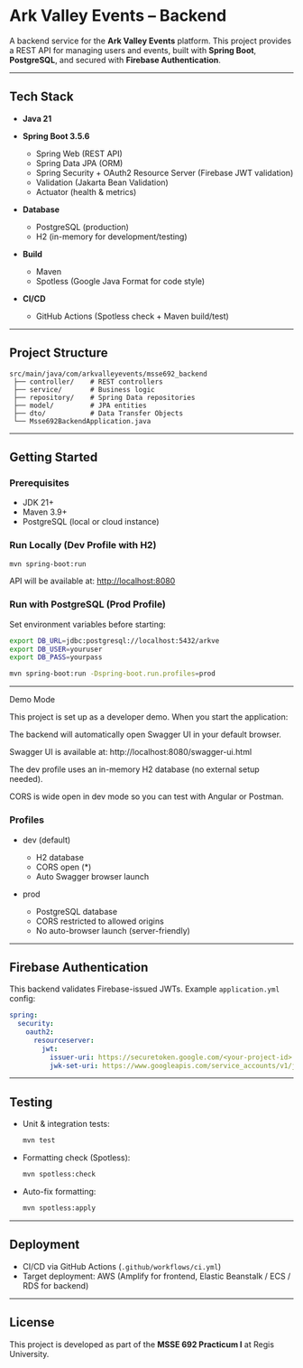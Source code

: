 # Ark Valley Events – Backend

[//]: # (![CI]&#40;https://github.com/JohnMKreski/msse692-backend/actions/workflows/ci.yml/badge.svg&#41;)

A backend service for the **Ark Valley Events** platform. This project provides a REST API for managing users and events, built with **Spring Boot**, **PostgreSQL**, and secured with **Firebase Authentication**.

---

## Tech Stack

* **Java 21**
* **Spring Boot 3.5.6**

    * Spring Web (REST API)
    * Spring Data JPA (ORM)
    * Spring Security + OAuth2 Resource Server (Firebase JWT validation)
    * Validation (Jakarta Bean Validation)
    * Actuator (health & metrics)
* **Database**

    * PostgreSQL (production)
    * H2 (in-memory for development/testing)
* **Build**

    * Maven
    * Spotless (Google Java Format for code style)
* **CI/CD**

    * GitHub Actions (Spotless check + Maven build/test)

---

## Project Structure

```
src/main/java/com/arkvalleyevents/msse692_backend
 ├── controller/    # REST controllers
 ├── service/       # Business logic
 ├── repository/    # Spring Data repositories
 ├── model/         # JPA entities
 ├── dto/           # Data Transfer Objects
 └── Msse692BackendApplication.java
```

---

## Getting Started

### Prerequisites

* JDK 21+
* Maven 3.9+
* PostgreSQL (local or cloud instance)

### Run Locally (Dev Profile with H2)

```bash
mvn spring-boot:run
```

API will be available at: [http://localhost:8080](http://localhost:8080)

### Run with PostgreSQL (Prod Profile)

Set environment variables before starting:

```bash
export DB_URL=jdbc:postgresql://localhost:5432/arkve
export DB_USER=youruser
export DB_PASS=yourpass

mvn spring-boot:run -Dspring-boot.run.profiles=prod
```

---

Demo Mode

This project is set up as a developer demo. When you start the application:

The backend will automatically open Swagger UI in your default browser.

Swagger UI is available at: http://localhost:8080/swagger-ui.html

The dev profile uses an in-memory H2 database (no external setup needed).

CORS is wide open in dev mode so you can test with Angular or Postman.


### Profiles

* dev (default)
  * H2 database
  * CORS open (*)
  * Auto Swagger browser launch

* prod
  * PostgreSQL database
  * CORS restricted to allowed origins
  * No auto-browser launch (server-friendly)

---

## Firebase Authentication

This backend validates Firebase-issued JWTs. Example `application.yml` config:

```yaml
spring:
  security:
    oauth2:
      resourceserver:
        jwt:
          issuer-uri: https://securetoken.google.com/<your-project-id>
          jwk-set-uri: https://www.googleapis.com/service_accounts/v1/jwk/securetoken@system.gserviceaccount.com
```

---

## Testing

* Unit & integration tests:

  ```bash
  mvn test
  ```
* Formatting check (Spotless):

  ```bash
  mvn spotless:check
  ```
* Auto-fix formatting:

  ```bash
  mvn spotless:apply
  ```

---

## Deployment

* CI/CD via GitHub Actions (`.github/workflows/ci.yml`)
* Target deployment: AWS (Amplify for frontend, Elastic Beanstalk / ECS / RDS for backend)

---

## License

This project is developed as part of the **MSSE 692 Practicum I** at Regis University.
